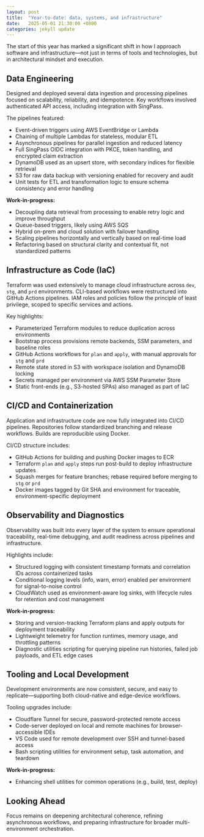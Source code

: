 ```yaml
---
layout: post
title:  "Year-to-date: data, systems, and infrastructure"
date:   2025-05-01 21:30:00 +0800
categories: jekyll update
---
```


The start of this year has marked a significant shift in how I approach software and infrastructure—not just in terms of tools and technologies, but in architectural mindset and execution.

## Data Engineering

Designed and deployed several data ingestion and processing pipelines focused on scalability, reliability, and idempotence. Key workflows involved authenticated API access, including integration with SingPass.

The pipelines featured:

- Event-driven triggers using AWS EventBridge or Lambda  
- Chaining of multiple Lambdas for stateless, modular ETL  
- Asynchronous pipelines for parallel ingestion and reduced latency  
- Full SingPass OIDC integration with PKCE, token handling, and encrypted claim extraction  
- DynamoDB used as an upsert store, with secondary indices for flexible retrieval  
- S3 for raw data backup with versioning enabled for recovery and audit  
- Unit tests for ETL and transformation logic to ensure schema consistency and error handling  

**Work-in-progress:**

- Decoupling data retrieval from processing to enable retry logic and improve throughput  
- Queue-based triggers, likely using AWS SQS  
- Hybrid on-prem and cloud solution with failover handling  
- Scaling pipelines horizontally and vertically based on real-time load  
- Refactoring based on structural clarity and contextual fit, not standardized patterns  

## Infrastructure as Code (IaC)

Terraform was used extensively to manage cloud infrastructure across `dev`, `stg`, and `prd` environments. CLI-based workflows were restructured into GitHub Actions pipelines. IAM roles and policies follow the principle of least privilege, scoped to specific services and actions.

Key highlights:

- Parameterized Terraform modules to reduce duplication across environments  
- Bootstrap process provisions remote backends, SSM parameters, and baseline roles  
- GitHub Actions workflows for `plan` and `apply`, with manual approvals for `stg` and `prd`  
- Remote state stored in S3 with workspace isolation and DynamoDB locking  
- Secrets managed per environment via AWS SSM Parameter Store  
- Static front-ends (e.g., S3-hosted SPAs) also managed as part of IaC  

## CI/CD and Containerization

Application and infrastructure code are now fully integrated into CI/CD pipelines. Repositories follow standardized branching and release workflows. Builds are reproducible using Docker.

CI/CD structure includes:

- GitHub Actions for building and pushing Docker images to ECR  
- Terraform `plan` and `apply` steps run post-build to deploy infrastructure updates
- Squash merges for feature branches; rebase required before merging to `stg` or `prd`  
- Docker images tagged by Git SHA and environment for traceable, environment-specific deployment

## Observability and Diagnostics

Observability was built into every layer of the system to ensure operational traceability, real-time debugging, and audit readiness across pipelines and infrastructure.

Highlights include:

- Structured logging with consistent timestamp formats and correlation IDs across containerized tasks  
- Conditional logging levels (info, warn, error) enabled per environment for signal-to-noise control  
- CloudWatch used as environment-aware log sinks, with lifecycle rules for retention and cost management  

**Work-in-progress:**

- Storing and version-tracking Terraform plans and apply outputs for deployment traceability  
- Lightweight telemetry for function runtimes, memory usage, and throttling patterns  
- Diagnostic utilities scripting for querying pipeline run histories, failed job payloads, and ETL edge cases

## Tooling and Local Development

Development environments are now consistent, secure, and easy to replicate—supporting both cloud-native and edge-device workflows.

Tooling upgrades include:

- Cloudflare Tunnel for secure, password-protected remote access  
- Code-server deployed on local and remote machines for browser-accessible IDEs  
- VS Code used for remote development over SSH and tunnel-based access  
- Bash scripting utilities for environment setup, task automation, and teardown  

**Work-in-progress:**

- Enhancing shell utilities for common operations (e.g., build, test, deploy)

## Looking Ahead

Focus remains on deepening architectural coherence, refining asynchronous workflows, and preparing infrastructure for broader multi-environment orchestration.
